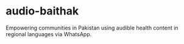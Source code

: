 # audio-baithak
Empowering communities in Pakistan using audible health content in regional languages via WhatsApp.

